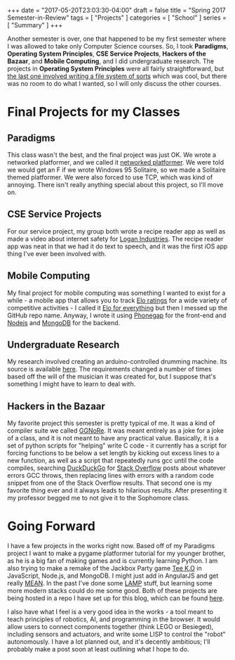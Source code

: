 +++
date = "2017-05-20T23:03:30-04:00"
draft = false
title = "Spring 2017 Semester-in-Review"
tags = [ "Projects" ]
categories = [ "School" ]
series = [ "Summary" ]
+++

Another semester is over, one that happened to be my first semester
where I was allowed to take only Computer Science courses. So, I took
**Paradigms**, **Operating System Principles**, **CSE Service Projects**,
**Hackers of the Bazaar**, and **Mobile Computing**, and I did undergraduate
research. The projects in **Operating System Principles** were
all fairly straightforward, but [the last one involved writing a 
file system of sorts](http://www3.nd.edu/~dthain/courses/cse30341/spring2017/project6/)
which was cool, but there was no room to do what I wanted, so I will
only discuss the other courses.

Final Projects for my Classes
==

Paradigms
--

This class wasn't the best, and the final project was just OK. We wrote
a networked platformer, and we called it [networked platformer](https://github.com/a3qz/networked_platformer).
We were told we would get an F if we wrote Windows 95 Solitaire, so we made
a Solitaire themed platformer. We were also forced to use TCP, which was
kind of annoying. There isn't really anything special about this project, so
I'll move on.

CSE Service Projects
--

For our service project, my group both wrote a recipe reader app as well as
made a video about internet safety for [Logan Industries](http://www.logancenter.org/adults/logan-industries/).
The recipe reader app was neat in that we had it do text to speech, and it was
the first iOS app thing I've ever been involved with.

Mobile Computing
--

My final project for mobile computing was something I wanted to exist for
a while - a mobile app that allows you to track [Elo ratings](https://en.wikipedia.org/wiki/Elo_rating_system)
for a wide variety of competitive activities - I called it [Elo for everything](https://github.com/JohnathonNow/eloforeveryone)
but then I messed up the GitHub repo name.
Anyway, I wrote it using [Phonegap](https://en.wikipedia.org/wiki/Apache_Cordova) for the front-end and [Nodejs](https://en.wikipedia.org/wiki/Node.js) and
[MongoDB](https://en.wikipedia.org/wiki/MongoDB) for the backend.

Undergraduate Research
--

My research involved creating an arduino-controlled drumming machine. Its
source is available [here](https://github.com/nd-cse-design/arduino-music).
The requirements changed a number of times based off the will of the musician
it was created for, but I suppose that's something I might have to learn to
deal with.

Hackers in the Bazaar
--

My favorite project this semester is pretty typical of me. It was a 
kind of compiler suite we called [GGNoRe](http://bashfulbytes.com/ggnore/).
It was meant entirely as a joke for a joke of a class, and it is not
meant to have any practical value. Basically, it is a set of python scripts for
"helping" write C code - it currently has a script for forcing functions
to be below a set length by kicking out excess lines to a new function, as well
as a script that repeatedly runs gcc until the code compiles, searching
[DuckDuckGo](https://duckduckgo.com/) for [Stack Overflow](http://stackoverflow.com/)
posts about whatever errors GCC throws, then replacing lines with
errors with a random code snippet from one of the Stack Overflow results.
That second one is my favorite thing ever and it always leads to hilarious
results. After presenting it my professor begged me to not give it to the
Sophomore class.


Going Forward
==

I have a few projects in the works right now. Based off of my Paradigms project
I want to make a pygame platformer tutorial for my younger brother, as he is
a big fan of making games and is currently learning Python. I am also
trying to make a remake of the Jackbox Party game [Tee K.O](http://jackboxgames.com/tag/tee-k-o/)
in JavaScript, Node.js, and MongoDB. I might just add in AngularJS and get
really [MEAN](http://mean.io/). In the past I've done some 
[LAMP](https://en.wikipedia.org/wiki/LAMP_(software_bundle)) stuff, but
learning some more modern stacks could do me some good.
Both of these projects are being hosted in a repo I have set up for this blog,
which can be found [here](https://github.com/JohnathonNow/johnwesthoff-blogwork).

I also have what I feel is a very good idea in the works - a tool meant to teach
principles of robotics, AI, and programming in the browser. It would
allow users to connect components together (think LEGO or Besieged),
including sensors and actuators, and write some LISP to control the
"robot" autonomously. I have a lot planned out, and it's decently ambitious;
I'll probably make a post soon at least outlining what I hope to do.

